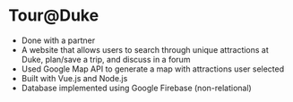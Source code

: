 # Tour@Duke
- Done with a partner
- A website that allows users to search through unique attractions at Duke, plan/save a trip, and discuss in a forum 
- Used Google Map API to generate a map with attractions user selected
- Built with Vue.js and Node.js 
- Database implemented using Google Firebase (non-relational)
 

